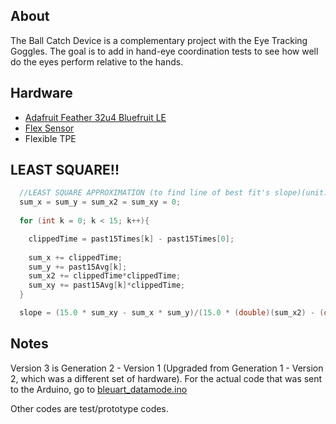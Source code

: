 ## About

The Ball Catch Device is a complementary project with the Eye Tracking Goggles. The goal is to add in hand-eye coordination tests to see how well do the eyes perform relative to the hands.

## Hardware

* [Adafruit Feather 32u4 Bluefruit LE](https://www.adafruit.com/product/2829)
* [Flex Sensor](https://www.sparkfun.com/products/10264)
* Flexible TPE 

## LEAST SQUARE!!

```cpp
  //LEAST SQUARE APPROXIMATION (to find line of best fit's slope)(unit: volt/ms) 
  sum_x = sum_y = sum_x2 = sum_xy = 0;
  
  for (int k = 0; k < 15; k++){

    clippedTime = past15Times[k] - past15Times[0];
    
    sum_x += clippedTime;
    sum_y += past15Avg[k];
    sum_x2 += clippedTime*clippedTime;
    sum_xy += past15Avg[k]*clippedTime;
  }

  slope = (15.0 * sum_xy - sum_x * sum_y)/(15.0 * (double)(sum_x2) - (double)(sum_x * sum_x));
```

## Notes

Version 3 is Generation 2 - Version 1 (Upgraded from Generation 1 - Version 2, which was a different set of hardware). For the actual code that was sent to the Arduino, go to [bleuart_datamode.ino](https://github.com/jamestlye/Ball-Catch-Device/tree/master/Catch%20Sensor%20V3.0/bleuart_datamode)

Other codes are test/prototype codes.

